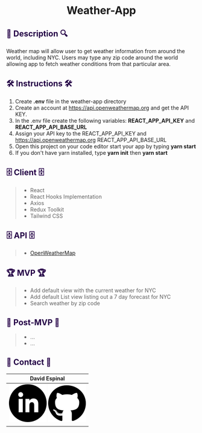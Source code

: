 # <div align="center">Weather-App </div>

## <div align="left" style='color: #240046'> 🔎 Description 🔍

<p>Weather map will allow user to get weather information from around the world, including NYC. Users may type any zip code around the world allowing app to fetch weather conditions from that particular area. </p>

## <div align="left" style='color: #240046'> 🛠 Instructions 🛠 </div>

1. Create **.env** file in the weather-app directory
2. Create an account at https://api.openweathermap.org and get the API KEY.
3. In the .env file create the following variables: **REACT_APP_API_KEY** and **REACT_APP_API_BASE_URL**
4. Assign your API key to the  REACT_APP_API_KEY and https://api.openweathermap.org REACT_APP_API_BASE_URL
5. Open this project on your code editor start your app by typing **yarn start**
6. If you don't have yarn installed, type **yarn init** then **yarn start**

## <div align="left" style='color: #240046'> 🗄 Client 🗄 </div>

> - React
> - React Hooks Implementation
> - Axios
> - Redux Toolkit
> - Tailwind CSS

## <div align="left" style='color: #240046'> 🗄 API 🗄 </div>

> - [OpenWeatherMap](https://openweathermap.org/api)



## <div align="left" style='color: #240046'> 🏆 MVP 🏆</div>

> - Add default view with the current weather for NYC
> - Add default List view listing out a 7 day forecast for NYC
> - Search weather by zip code

## <div align="left" style='color: #240046'> 🔮 Post-MVP 🔮 </div>

> - ...
> - ...

## <div align="left" style='color: #240046'> 📠 Contact 📠</div>

| David Espinal                                                                                                                                                                                  
| ---------------------------------------------------------------------------------------------------------------------------------------------------------------------------------------------- 
| [![LinkedIn](./src/images/logos/linkedin-logo.svg)](https://www.linkedin.com/in/david-espinal-28b91a1b7/) [![GitHub](./src/images/logos/github-logo.svg)](https://github.com/DEsp04) 
|                                                                                                                                                                                                |                                                                                                                                                                                               |                                                                                                                                               
